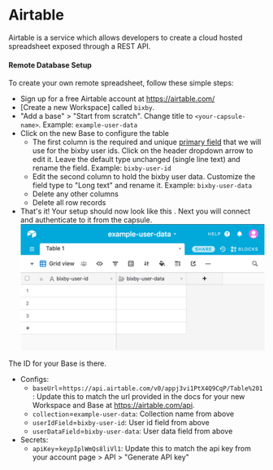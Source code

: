 # Airtable

Airtable is a service which allows developers to create a cloud hosted spreadsheet exposed through a REST API.

#### Remote Database Setup

To create your own remote spreadsheet, follow these simple steps:

- Sign up for a free Airtable account at https://airtable.com/
- [Create a new Workspace] called `bixby`.
- "Add a base" > "Start from scratch". Change title to `<your-capsule-name>`. Example: `example-user-data`
- Click on the new Base to configure the table
  - The first column is the required and unique [primary field](https://support.airtable.com/hc/en-us/articles/202624179-The-Name-Field) that we will use for the bixby user ids. Click on the header dropdown arrow to edit it. Leave the default type unchanged (single line text) and rename the field. Example: `bixby-user-id`
  - Edit the second column to hold the bixby user data. Customize the field type to "Long text" and rename it. Example: `bixby-user-data`
  - Delete any other columns
  - Delete all row records
- That's it! Your setup should now look like this . Next you will connect and authenticate to it from the capsule. ![Table](./screenshots/airtable/table.png)



The ID for your Base is there.

- Configs:
  - `baseUrl`=`https://api.airtable.com/v0/appj3vi1PtX4Q9CqP/Table%201`: Update this to match the url provided in the docs for your new Workspace and Base at https://airtable.com/api.
  - `collection`=`example-user-data`: Collection name from above
  - `userIdField`=`bixby-user-id`: User id field from above
  - `userDataField`=`bixby-user-data`: User data field from above
- Secrets:
  - `apiKey`=`keypIplWmQs8liVl1`: Update this to match the api key from your account page > API > "Generate API key"
